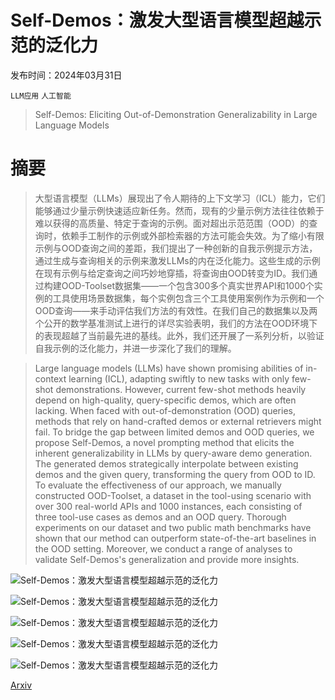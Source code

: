 # Self-Demos：激发大型语言模型超越示范的泛化力

发布时间：2024年03月31日

`LLM应用` `人工智能`

> Self-Demos: Eliciting Out-of-Demonstration Generalizability in Large Language Models

# 摘要

> 大型语言模型（LLMs）展现出了令人期待的上下文学习（ICL）能力，它们能够通过少量示例快速适应新任务。然而，现有的少量示例方法往往依赖于难以获得的高质量、特定于查询的示例。面对超出示范范围（OOD）的查询时，依赖手工制作的示例或外部检索器的方法可能会失效。为了缩小有限示例与OOD查询之间的差距，我们提出了一种创新的自我示例提示方法，通过生成与查询相关的示例来激发LLMs的内在泛化能力。这些生成的示例在现有示例与给定查询之间巧妙地穿插，将查询由OOD转变为ID。我们通过构建OOD-Toolset数据集——一个包含300多个真实世界API和1000个实例的工具使用场景数据集，每个实例包含三个工具使用案例作为示例和一个OOD查询——来手动评估我们方法的有效性。在我们自己的数据集以及两个公开的数学基准测试上进行的详尽实验表明，我们的方法在OOD环境下的表现超越了当前最先进的基线。此外，我们还开展了一系列分析，以验证自我示例的泛化能力，并进一步深化了我们的理解。

> Large language models (LLMs) have shown promising abilities of in-context learning (ICL), adapting swiftly to new tasks with only few-shot demonstrations. However, current few-shot methods heavily depend on high-quality, query-specific demos, which are often lacking. When faced with out-of-demonstration (OOD) queries, methods that rely on hand-crafted demos or external retrievers might fail. To bridge the gap between limited demos and OOD queries, we propose Self-Demos, a novel prompting method that elicits the inherent generalizability in LLMs by query-aware demo generation. The generated demos strategically interpolate between existing demos and the given query, transforming the query from OOD to ID. To evaluate the effectiveness of our approach, we manually constructed OOD-Toolset, a dataset in the tool-using scenario with over 300 real-world APIs and 1000 instances, each consisting of three tool-use cases as demos and an OOD query. Thorough experiments on our dataset and two public math benchmarks have shown that our method can outperform state-of-the-art baselines in the OOD setting. Moreover, we conduct a range of analyses to validate Self-Demos's generalization and provide more insights.

![Self-Demos：激发大型语言模型超越示范的泛化力](../../../paper_images/2404.00884/x1.png)

![Self-Demos：激发大型语言模型超越示范的泛化力](../../../paper_images/2404.00884/x2.png)

![Self-Demos：激发大型语言模型超越示范的泛化力](../../../paper_images/2404.00884/x3.png)

![Self-Demos：激发大型语言模型超越示范的泛化力](../../../paper_images/2404.00884/x4.png)

![Self-Demos：激发大型语言模型超越示范的泛化力](../../../paper_images/2404.00884/x5.png)

[Arxiv](https://arxiv.org/abs/2404.00884)